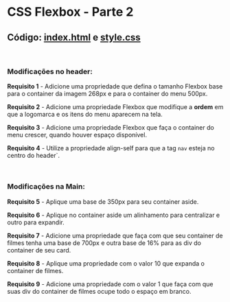 # CSS Flexbox - Parte 2

## Código: [index.html](index.html) e [style.css](style.css)
<br>

### **Modificações no header:**

**Requisito 1** - Adicione uma propriedade que defina o tamanho Flexbox base para o container da imagem 268px e para o container do menu 500px.

**Requisito 2** - Adicione uma propriedade Flexbox que modifique a **ordem** em que a logomarca e os itens do menu aparecem na tela.

**Requisito 3** - Adicione uma propriedade Flexbox que faça o container do menu crescer, quando houver espaço disponível.

**Requisito 4** - Utilize a propriedade align-self para que a tag `nav` esteja no centro do header`.

<br>

### **Modificações na Main:**

**Requisito 5** - Aplique uma base de 350px para seu container aside.

**Requisito 6** - Aplique no container aside um alinhamento para centralizar e outro para expandir.

**Requisito 7** - Adicione uma propriedade que faça com que seu container de filmes tenha uma base de 700px e outra base de 16% para as div do container de seu card.

**Requisito 8** - Aplique uma propriedade com o valor 10 que expanda o container de filmes.

**Requisito 9** - Adicione uma propriedade com o valor 1 que faça com que suas div do container de filmes ocupe todo o espaço em branco.

